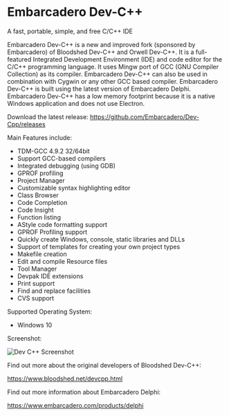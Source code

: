 # Embarcadero Dev-C++
A fast, portable, simple, and free C/C++ IDE

Embarcadero Dev-C++ is a new and improved fork (sponsored by Embarcadero) of Bloodshed Dev-C++ and Orwell Dev-C++. It is a full-featured Integrated Development Environment (IDE) and code editor for the C/C++ programming language. It uses Mingw port of GCC (GNU Compiler Collection) as its compiler. Embarcadero Dev-C++ can also be used in combination with Cygwin or any other GCC based compiler. Embarcadero Dev-C++ is built using the latest version of Embarcadero Delphi. Embarcadero Dev-C++ has a low memory footprint because it is a native Windows application and does not use Electron.

Download the latest release:
<https://github.com/Embarcadero/Dev-Cpp/releases>

Main Features include:

- TDM-GCC 4.9.2 32/64bit
- Support GCC-based compilers
- Integrated debugging (using GDB)
- GPROF profiling
- Project Manager
- Customizable syntax highlighting editor
- Class Browser
- Code Completion
- Code Insight
- Function listing
- AStyle code formatting support
- GPROF Profiling support
- Quickly create Windows, console, static libraries and DLLs
- Support of templates for creating your own project types
- Makefile creation
- Edit and compile Resource files
- Tool Manager
- Devpak IDE extensions
- Print support
- Find and replace facilities
- CVS support

Supported Operating System:

- Windows 10

Screenshot:

![Dev C++ Screenshot](https://raw.githubusercontent.com/Embarcadero/Dev-Cpp/master/Source/Images/screenshot800x600.png)

Find out more about the original developers of Bloodshed Dev-C++:

<https://www.bloodshed.net/devcpp.html>

Find out more information about Embarcadero Delphi:

<https://www.embarcadero.com/products/delphi>
